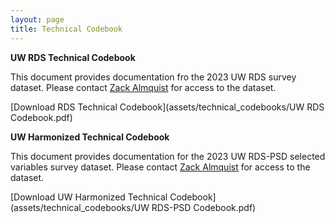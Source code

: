 ```yaml
---
layout: page
title: Technical Codebook
---
```


**UW RDS Technical Codebook**

This document provides documentation fro the 2023 UW RDS survey dataset. Please contact [Zack Almquist](mailto:zalmquist@uw.edu) for access to the dataset.

[Download RDS Technical Codebook](assets/technical_codebooks/UW RDS Codebook.pdf)

**UW Harmonized Technical Codebook**

This document provides documentation for the 2023 UW RDS-PSD selected variables survey dataset. Please contact [Zack Almquist](mailto:zalmquist@uw.edu) for access to the dataset.

[Download UW Harmonized Technical Codebook](assets/technical_codebooks/UW RDS-PSD Codebook.pdf)


